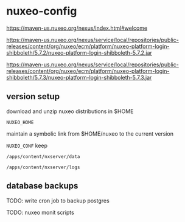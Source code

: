 nuxeo-config
============

https://maven-us.nuxeo.org/nexus/index.html#welcome

https://maven-us.nuxeo.org/nexus/service/local/repositories/public-releases/content/org/nuxeo/ecm/platform/nuxeo-platform-login-shibboleth/5.7.2/nuxeo-platform-login-shibboleth-5.7.2.jar

https://maven-us.nuxeo.org/nexus/service/local/repositories/public-releases/content/org/nuxeo/ecm/platform/nuxeo-platform-login-shibboleth/5.7.3/nuxeo-platform-login-shibboleth-5.7.3.jar


## version setup

download and unzip nuxeo distributions in $HOME

`NUXEO_HOME`

maintain a symbolic link from $HOME/nuxeo to the current version 

`NUXEO_CONF` keep 

`/apps/content/nxserver/data`

`/apps/content/nxserver/logs`

## database backups

TODO: write cron job to backup postgres

TODO: nuxeo monit scripts
